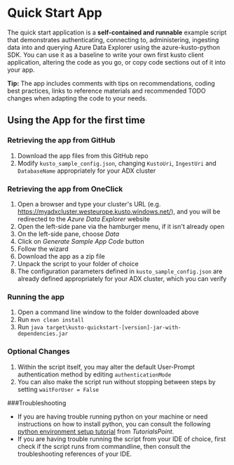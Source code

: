 # Quick Start App

The quick start application is a **self-contained and runnable** example script that demonstrates authenticating, connecting to, administering, ingesting data into and querying Azure Data Explorer using the azure-kusto-python SDK.
You can use it as a baseline to write your own first kusto client application, altering the code as you go, or copy code sections out of it into your app.

**Tip:** The app includes comments with tips on recommendations, coding best practices, links to reference materials and recommended TODO changes when adapting the code to your needs.


## Using the App for the first time

### Retrieving the app from GitHub
1. Download the app files from this GitHub repo
2. Modify `kusto_sample_config.json`, changing `KustoUri`, `IngestUri` and `DatabaseName` appropriately for your ADX cluster

### Retrieving the app from OneClick
1. Open a browser and type your cluster's URL (e.g. https://myadxcluster.westeurope.kusto.windows.net/), and you will be redirected to the _Azure Data Explorer_ website
2. Open the left-side pane via the hamburger menu, if it isn't already open
3. On the left-side pane, choose _Data_
4. Click on _Generate Sample App Code_ button
5. Follow the wizard
6. Download the app as a zip file
7. Unpack the script to your folder of choice
8. The configuration parameters defined in `kusto_sample_config.json` are already defined appropriately for your ADX cluster, which you can verify

### Running the app
1. Open a command line window to the folder downloaded above
2. Run `mvn clean install`
3. Run `java target\kusto-quickstart-[version]-jar-with-dependencies.jar`

### Optional Changes
1. Within the script itself, you may alter the default User-Prompt authentication method by editing `authenticationMode`
2. You can also make the script run without stopping between steps by setting `waitForUser = False`

###Troubleshooting
* If you are having trouble running python on your machine or need instructions on how to install python, you can consult the following [python environment setup tutorial](https://www.tutorialspoint.com/python/python_environment.htm) from _TutorialsPoint_.
* If you are having trouble running the script from your IDE of choice, first check if the script runs from commandline, then consult the troubleshooting references of your IDE.
